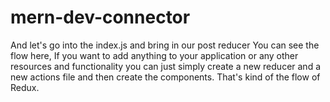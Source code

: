 # mern-dev-connector

And let's go into the index.js and bring in our post reducer
You can see the flow here, If you want to add anything to your
application or any other resources and functionality you can
just simply create a new reducer and a new actions file
and then create the components. That's kind of the flow of Redux.
